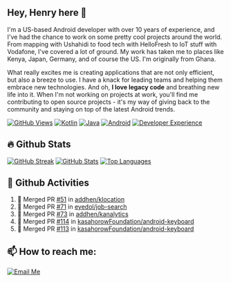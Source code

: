 ## Hey, Henry here 👋

<!-- About me -->
I'm a US-based Android developer with over 10 years of experience, and I've had the chance to work on some pretty cool projects around the world. From mapping with Ushahidi to food tech with HelloFresh to IoT stuff with Vodafone, I've covered a lot of ground. My work has taken me to places like Kenya, Japan, Germany, and of course the US. I'm originally from Ghana.

What really excites me is creating applications that are not only efficient, but also a breeze to use. I have a knack for leading teams and helping them embrace new technologies. And oh, **I love legacy code** and breathing new life into it. When I'm not working on projects at work, you'll find me contributing to open source projects - it's my way of giving back to the community and staying on top of the latest Android trends.

[![GitHub Views](https://komarev.com/ghpvc/?username=eyedol&style=for-the-badge&color=FAD230)][1]
[![Kotlin](https://img.shields.io/badge/Kotlin-♥-blue?logo=kotlin&style=for-the-badge&color=DF2FA7)][1]
[![Java](https://img.shields.io/badge/Java-♥-blue?logo=java&style=for-the-badge&color=007396)][1]
[![Android](https://img.shields.io/badge/Android-♥-blue?logo=android&style=for-the-badge&color=3DDC84)][1]
[![Developer Experience](https://img.shields.io/badge/Developer%20Experience-♥-blue?logo=github&style=for-the-badge&color=red)][1]


## 🔥 Github Stats

[![GitHub Streak](https://streak-stats.demolab.com?user=eyedol&theme=android-dark&hide_border=true&background=00000000)](https://git.io/streak-stats)
[![GitHub Stats](https://github-readme-stats.vercel.app/api?username=eyedol&hide_title=true&count_private=true&show_icons=true&theme=android-dark&bg_color=00000000&text_color=4cbc8a&hide_border=true)][1]
[![Top Languages](https://github-readme-stats.vercel.app/api/top-langs/?username=eyedol&hide_title=true&layout=compact&hide=html&theme=android-dark&bg_color=00000000&text_color=4cbc8a&hide_border=true)][1]

## 💾 Github Activities

<!--START_SECTION:activity-->
1. 🎉 Merged PR [#51](https://github.com/addhen/klocation/pull/51) in [addhen/klocation](https://github.com/addhen/klocation)
2. 🎉 Merged PR [#71](https://github.com/eyedol/job-search/pull/71) in [eyedol/job-search](https://github.com/eyedol/job-search)
3. 🎉 Merged PR [#73](https://github.com/addhen/kanalytics/pull/73) in [addhen/kanalytics](https://github.com/addhen/kanalytics)
4. 🎉 Merged PR [#114](https://github.com/kasahorowFoundation/android-keyboard/pull/114) in [kasahorowFoundation/android-keyboard](https://github.com/kasahorowFoundation/android-keyboard)
5. 🎉 Merged PR [#113](https://github.com/kasahorowFoundation/android-keyboard/pull/113) in [kasahorowFoundation/android-keyboard](https://github.com/kasahorowFoundation/android-keyboard)
<!--END_SECTION:activity-->

## 📫 How to reach me:
[![Email Me](https://img.shields.io/badge/henry@addhen%20-.org-blue?logo=gmail&style=for-the-badge&color=0A84FF)][2]
<!--
**eyedol/eyedol** is a ✨ _special_ ✨ repository because its `README.md` (this file) appears on your GitHub profile.

Here are some ideas to get you started:

- 🔭 I’m currently working on ...
- 🌱 I’m currently learning ...
- 👯 I’m looking to collaborate on ...
- 🤔 I’m looking for help with ...
- 💬 Ask me about ...
- 📫 How to reach me: ...
- 😄 Pronouns: ...
- ⚡ Fun fact: ...
-->

<!-- Links --->
[1]: https://github.com/eyedol
[2]: mailto:henry[at]addhen[dot]org